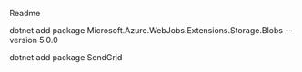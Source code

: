 Readme


dotnet add package Microsoft.Azure.WebJobs.Extensions.Storage.Blobs --version 5.0.0

dotnet add package SendGrid